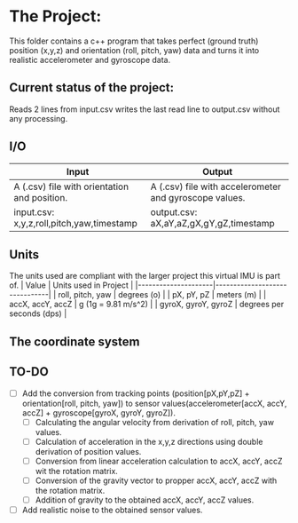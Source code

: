 # The Project:
This folder contains a c++ program that takes perfect (ground truth) position (x,y,z) and orientation (roll, pitch, yaw)  data and turns it into realistic accelerometer and gyroscope data.

## Current status of the project:
Reads 2 lines from input.csv writes the last read line to output.csv without any processing.

## I/O

| Input      | Output |
| ----------- | ----------- |
| A (.csv) file with orientation and position.     | A (.csv) file with accelerometer and gyroscope values.       |
| input.csv: x,y,z,roll,pitch,yaw,timestamp  | output.csv: aX,aY,aZ,gX,gY,gZ,timestamp |

## Units
The units used are compliant with the larger project this virtual IMU is part of.
| Value               | Units used in Project         |
|---------------------|-------------------------------|
| roll, pitch, yaw    | degrees (o)                   |
| pX, pY, pZ          | meters (m)                    |
| accX, accY, accZ    | g (1g = 9.81 m/s^2)           |
| gyroX, gyroY, gyroZ | degrees per seconds (dps) |

## The coordinate system

## TO-DO
 - [ ] Add the conversion from tracking points (position[pX,pY,pZ] + orientation[roll, pitch, yaw]) to sensor values(accelerometer[accX, accY, accZ] + gyroscope[gyroX, gyroY, gyroZ]).
    - [ ] Calculating the angular velocity from derivation of roll, pitch, yaw values. 
    - [ ] Calculation of acceleration in the x,y,z directions using double derivation of position values.
    - [ ] Conversion from linear acceleration calculation to accX, accY, accZ wit the rotation matrix.
    - [ ] Conversion of the gravity vector to propper accX, accY, accZ with the rotation matrix.
    - [ ] Addition of gravity to the obtained accX, accY, accZ values.
 - [ ] Add realistic noise to the obtained sensor values.